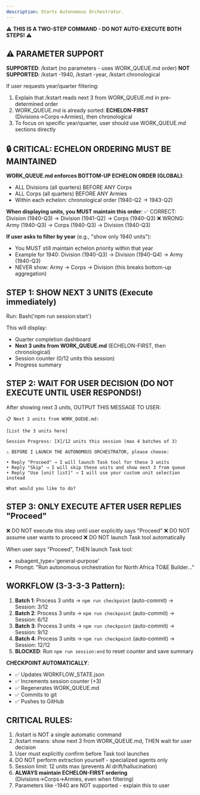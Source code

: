 ```yaml
---
description: Starts Autonomous Orchestrator.
---
```


⚠️ **THIS IS A TWO-STEP COMMAND - DO NOT AUTO-EXECUTE BOTH STEPS!** ⚠️

## ⚠️ PARAMETER SUPPORT

**SUPPORTED**: /kstart (no parameters - uses WORK_QUEUE.md order)
**NOT SUPPORTED**: /kstart -1940, /kstart -year, /kstart chronological

If user requests year/quarter filtering:
1. Explain that /kstart reads next 3 from WORK_QUEUE.md in pre-determined order
2. WORK_QUEUE.md is already sorted: **ECHELON-FIRST** (Divisions→Corps→Armies), then chronological
3. To focus on specific year/quarter, user should use WORK_QUEUE.md sections directly

## 🔒 CRITICAL: ECHELON ORDERING MUST BE MAINTAINED

**WORK_QUEUE.md enforces BOTTOM-UP ECHELON ORDER (GLOBAL)**:
- ALL Divisions (all quarters) BEFORE ANY Corps
- ALL Corps (all quarters) BEFORE ANY Armies
- Within each echelon: chronological order (1940-Q2 → 1943-Q2)

**When displaying units, you MUST maintain this order**:
✅ CORRECT: Division (1940-Q3) → Division (1941-Q2) → Corps (1940-Q3)
❌ WRONG: Army (1940-Q3) → Corps (1940-Q3) → Division (1940-Q3)

**If user asks to filter by year** (e.g., "show only 1940 units"):
- You MUST still maintain echelon priority within that year
- Example for 1940: Division (1940-Q3) → Division (1940-Q4) → Army (1940-Q3)
- NEVER show: Army → Corps → Division (this breaks bottom-up aggregation)

## STEP 1: SHOW NEXT 3 UNITS (Execute immediately)

Run: Bash('npm run session:start')

This will display:
- Quarter completion dashboard
- **Next 3 units from WORK_QUEUE.md** (ECHELON-FIRST, then chronological)
- Session counter (0/12 units this session)
- Progress summary

## STEP 2: WAIT FOR USER DECISION (DO NOT EXECUTE UNTIL USER RESPONDS!)

After showing next 3 units, OUTPUT THIS MESSAGE TO USER:

```
📋 Next 3 units from WORK_QUEUE.md:

[List the 3 units here]

Session Progress: [X]/12 units this session (max 4 batches of 3)

⚠️ BEFORE I LAUNCH THE AUTONOMOUS ORCHESTRATOR, please choose:

• Reply "Proceed" → I will launch Task tool for these 3 units
• Reply "Skip" → I will skip these units and show next 3 from queue
• Reply "Use [unit list]" → I will use your custom unit selection instead

What would you like to do?
```

## STEP 3: ONLY EXECUTE AFTER USER REPLIES "Proceed"

❌ DO NOT execute this step until user explicitly says "Proceed"
❌ DO NOT assume user wants to proceed
❌ DO NOT launch Task tool automatically

When user says "Proceed", THEN launch Task tool:
- subagent_type='general-purpose'
- Prompt: "Run autonomous orchestration for North Africa TO&E Builder..."

## WORKFLOW (3-3-3-3 Pattern):

1. **Batch 1**: Process 3 units → `npm run checkpoint` (auto-commit) → Session: 3/12
2. **Batch 2**: Process 3 units → `npm run checkpoint` (auto-commit) → Session: 6/12
3. **Batch 3**: Process 3 units → `npm run checkpoint` (auto-commit) → Session: 9/12
4. **Batch 4**: Process 3 units → `npm run checkpoint` (auto-commit) → Session: 12/12
5. **BLOCKED**: Run `npm run session:end` to reset counter and save summary

**CHECKPOINT AUTOMATICALLY**:
- ✅ Updates WORKFLOW_STATE.json
- ✅ Increments session counter (+3)
- ✅ Regenerates WORK_QUEUE.md
- ✅ Commits to git
- ✅ Pushes to GitHub

## CRITICAL RULES:
1. /kstart is NOT a single automatic command
2. /kstart means: show next 3 from WORK_QUEUE.md, THEN wait for user decision
3. User must explicitly confirm before Task tool launches
4. DO NOT perform extraction yourself - specialized agents only
5. Session limit: 12 units max (prevents AI drift/hallucination)
6. **ALWAYS maintain ECHELON-FIRST ordering** (Divisions→Corps→Armies, even when filtering)
7. Parameters like -1940 are NOT supported - explain this to user